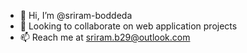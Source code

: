 - 👋 Hi, I’m @sriram-boddeda
- 🤝 Looking to collaborate on web application projects
- 📫 Reach me at sriram.b29@outlook.com
